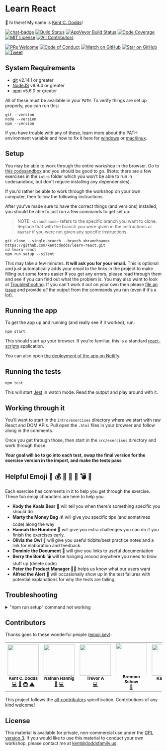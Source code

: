 # Learn React

👋 hi there! My name is [Kent C. Dodds](https://kentcdodds.com)!

[![chat-badge][chat-badge]][chat]
[![Build Status][build-badge]][build]
[![AppVeyor Build Status][win-build-badge]][win-build]
[![Code Coverage][coverage-badge]][coverage]
[![MIT License][license-badge]][license]
[![All Contributors](https://img.shields.io/badge/all_contributors-3-orange.svg?style=flat-square)](#contributors)

[![PRs Welcome][prs-badge]][prs]
[![Code of Conduct][coc-badge]][coc]
[![Watch on GitHub][github-watch-badge]][github-watch]
[![Star on GitHub][github-star-badge]][github-star]
[![Tweet][twitter-badge]][twitter]

## System Requirements

- [git][git] v2.14.1 or greater
- [NodeJS][node] v8.9.4 or greater
- [npm][npm] v5.6.0 or greater

All of these must be available in your `PATH`. To verify things are set up
properly, you can run this:

```
git --version
node --version
npm --version
```

If you have trouble with any of these, learn more about the PATH environment
variable and how to fix it here for [windows][win-path] or
[mac/linux][mac-path].

## Setup

You may be able to work through the entire workshop in the browser. Go to
[this codesandbox](https://codesandbox.io/s/github/kentcdodds/learn-react)
and you should be good to go. (Note: there are a few exercises in the `intro`
folder which you won't be able to run in codesandbox, but don't require
installing any dependencies).

If you'd rather be able to work through the workshop on your own computer, then
follow the following instructions.

After you've made sure to have the correct things (and versions) installed, you
should be able to just run a few commands to get set up:

> NOTE: `<branchname>` refers to the specific branch you want to clone. 
> Replace that with the branch you were given in the instructions or `master`
> if you were not given any specific instructions.

```
git clone --single-branch --branch <branchname> https://github.com/kentcdodds/learn-react.git
cd learn-react
npm run setup --silent
```

This may take a few minutes. **It will ask you for your email.** This is
optional and just automatically adds your email to the links in the project to
make filling out some forms easier If you get any errors, please read through
them and see if you can find out what the problem is. You may also want to look
at [Troubleshooting](#troubleshooting). If you can't work it out on your own
then please [file an issue][issue] and provide _all_ the output from the
commands you ran (even if it's a lot).

## Running the app

To get the app up and running (and really see if it worked), run:

```shell
npm start
```

This should start up your browser. If you're familiar, this is a standard
[react-scripts](https://github.com/facebook/create-react-app) application.

You can also open
[the deployment of the app on Netlify](https://learn-reactjs.netlify.com/).

## Running the tests

```shell
npm test
```

This will start [Jest](http://facebook.github.io/jest) in watch mode. Read the
output and play around with it.

## Working through it

You'll want to start in the `intro/exercises` directory where we start with
raw React and DOM APIs. Pull open the `.html` files in your browser and follow
along in the comments.

Once you get through those, then start in the `src/exercises` directory and
work through those.

**Your goal will be to go into each test, swap the final version for the
exercise version in the import, and make the tests pass**

## Helpful Emoji 🐨 💰 💯 🦉 📜 💣 🚨

Each exercise has comments in it to help you get through the exercise. These fun
emoji characters are here to help you.

- **Kody the Koala Bear** 🐨 will tell you when there's something specific you
  should do
- **Marty the Money Bag** 💰 will give you specific tips (and sometimes code)
  along the way
- **Hannah the Hundred** 💯 will give you extra challenges you can do if you
  finish the exercises early.
- **Olivia the Owl** 🦉 will give you useful tidbits/best practice notes and a
  link for elaboration and feedback.
- **Dominic the Document** 📜 will give you links to useful documentation
- **Berry the Bomb** 💣 will be hanging around anywhere you need to blow stuff
  up (delete code)
- **Peter the Product Manager** 👨‍💼 helps us know what our users want
- **Alfred the Alert** 🚨 will occasionally show up in the test failures with
  potential explanations for why the tests are failing.

## Troubleshooting

<details>

<summary>"npm run setup" command not working</summary>

Here's what the setup script does. If it fails, try doing each of these things
individually yourself:

```
# verify your environment will work with the project
node ./scripts/verify

# install dependencies
npm install

# verify the project is ready to run
npm run build
npm run test:coverage
```

If any of those scripts fail, please try to work out what went wrong by the
error message you get. If you still can't work it out, feel free to
[open an issue][issue] with _all_ the output from that script. I will try to
help if I can.

</details>

## Contributors

Thanks goes to these wonderful people ([emoji key](https://github.com/kentcdodds/all-contributors#emoji-key)):

<!-- ALL-CONTRIBUTORS-LIST:START - Do not remove or modify this section -->
<!-- prettier-ignore-start -->
<!-- markdownlint-disable -->
<table>
  <tr>
    <td align="center"><a href="https://kentcdodds.com"><img src="https://avatars.githubusercontent.com/u/1500684?v=3" width="100px;" alt=""/><br /><sub><b>Kent C. Dodds</b></sub></a><br /><a href="https://github.com/kentcdodds/learn-react/commits?author=kentcdodds" title="Code">💻</a> <a href="https://github.com/kentcdodds/learn-react/commits?author=kentcdodds" title="Documentation">📖</a> <a href="#infra-kentcdodds" title="Infrastructure (Hosting, Build-Tools, etc)">🚇</a> <a href="https://github.com/kentcdodds/learn-react/commits?author=kentcdodds" title="Tests">⚠️</a></td>
    <td align="center"><a href="https://nathanhannig.com"><img src="https://avatars3.githubusercontent.com/u/8210763?v=4" width="100px;" alt=""/><br /><sub><b>Nathan Hannig</b></sub></a><br /><a href="https://github.com/kentcdodds/learn-react/issues?q=author%3Anathanhannig" title="Bug reports">🐛</a> <a href="https://github.com/kentcdodds/learn-react/commits?author=nathanhannig" title="Code">💻</a></td>
    <td align="center"><a href="https://github.com/ta1188"><img src="https://avatars2.githubusercontent.com/u/18534488?v=4" width="100px;" alt=""/><br /><sub><b>Trevor A</b></sub></a><br /><a href="https://github.com/kentcdodds/learn-react/commits?author=ta1188" title="Code">💻</a></td>
    <td align="center"><a href="http://brennongs.dev"><img src="https://avatars3.githubusercontent.com/u/24623425?v=4" width="100px;" alt=""/><br /><sub><b>Brennon Schow</b></sub></a><br /><a href="https://github.com/kentcdodds/learn-react/commits?author=brennongs" title="Documentation">📖</a></td>
    <td align="center"><a href="https://upleveled.io"><img src="https://avatars2.githubusercontent.com/u/1935696?v=4" width="100px;" alt=""/><br /><sub><b>Karl Horky</b></sub></a><br /><a href="https://github.com/kentcdodds/learn-react/commits?author=karlhorky" title="Code">💻</a></td>
  </tr>
</table>

<!-- markdownlint-enable -->
<!-- prettier-ignore-end -->
<!-- ALL-CONTRIBUTORS-LIST:END -->

This project follows the [all-contributors](https://github.com/kentcdodds/all-contributors) specification. Contributions of any kind welcome!

## License

This material is available for private, non-commercial use under the
[GPL version 3](http://www.gnu.org/licenses/gpl-3.0-standalone.html). If you
would like to use this material to conduct your own workshop, please contact me
at kent@doddsfamily.us

[npm]: https://www.npmjs.com/
[node]: https://nodejs.org
[git]: https://git-scm.com/
[chat]: https://gitter.im/kentcdodds/learn-react
[chat-badge]: https://img.shields.io/gitter/room/kentcdodds/learn-react.js.svg?style=flat-square&logo=gitter-white
[build-badge]: https://img.shields.io/travis/kentcdodds/learn-react.svg?style=flat-square&logo=travis
[build]: https://travis-ci.org/kentcdodds/learn-react
[license-badge]: https://img.shields.io/badge/license-GPL%203.0%20License-blue.svg?style=flat-square
[license]: https://github.com/kentcdodds/learn-react/blob/master/README.md#license
[prs-badge]: https://img.shields.io/badge/PRs-welcome-brightgreen.svg?style=flat-square
[prs]: http://makeapullrequest.com
[donate-badge]: https://img.shields.io/badge/$-support-green.svg?style=flat-square
[donate]: http://kcd.im/donate
[coc-badge]: https://img.shields.io/badge/code%20of-conduct-ff69b4.svg?style=flat-square
[coc]: https://github.com/kentcdodds/learn-react/blob/master/CODE_OF_CONDUCT.md
[github-watch-badge]: https://img.shields.io/github/watchers/kentcdodds/learn-react.svg?style=social
[github-watch]: https://github.com/kentcdodds/learn-react/watchers
[github-star-badge]: https://img.shields.io/github/stars/kentcdodds/learn-react.svg?style=social
[github-star]: https://github.com/kentcdodds/learn-react/stargazers
[twitter]: https://twitter.com/intent/tweet?text=Check%20out%20learn-react%20by%20@kentcdodds%20https://github.com/kentcdodds/learn-react%20%F0%9F%91%8D
[twitter-badge]: https://img.shields.io/twitter/url/https/github.com/kentcdodds/learn-react.svg?style=social
[emojis]: https://github.com/kentcdodds/all-contributors#emoji-key
[all-contributors]: https://github.com/kentcdodds/all-contributors
[win-path]: https://www.howtogeek.com/118594/how-to-edit-your-system-path-for-easy-command-line-access/
[mac-path]: http://stackoverflow.com/a/24322978/971592
[issue]: https://github.com/kentcdodds/learn-react/issues/new
[win-build-badge]: https://img.shields.io/appveyor/ci/kentcdodds/learn-react.svg?style=flat-square&logo=appveyor
[win-build]: https://ci.appveyor.com/project/kentcdodds/learn-react
[coverage-badge]: https://img.shields.io/codecov/c/github/kentcdodds/learn-react.svg?style=flat-square
[coverage]: https://codecov.io/github/kentcdodds/learn-react
[watchman]: https://facebook.github.io/watchman/docs/install.html

